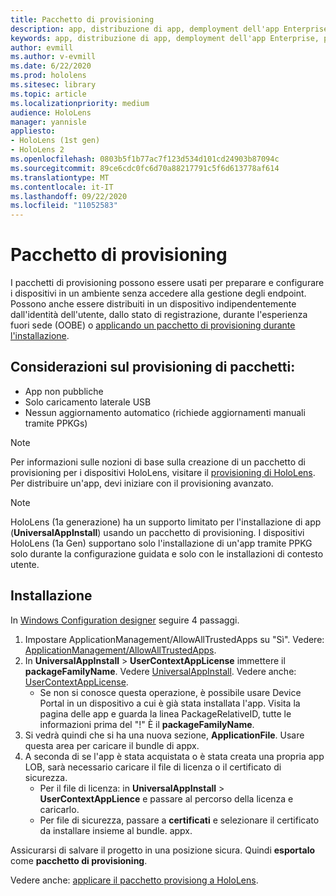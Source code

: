 ```yaml
---
title: Pacchetto di provisioning
description: app, distribuzione di app, demployment dell'app Enterprise, provisioning
keywords: app, distribuzione di app, demployment dell'app Enterprise, provisioning
author: evmill
ms.author: v-evmill
ms.date: 6/22/2020
ms.prod: hololens
ms.sitesec: library
ms.topic: article
ms.localizationpriority: medium
audience: HoloLens
manager: yannisle
appliesto:
- HoloLens (1st gen)
- HoloLens 2
ms.openlocfilehash: 0803b5f1b77ac7f123d534d101cd24903b87094c
ms.sourcegitcommit: 89ce6cdc0fc6d70a88217791c5f6d613778af614
ms.translationtype: MT
ms.contentlocale: it-IT
ms.lasthandoff: 09/22/2020
ms.locfileid: "11052583"
---
```

# Pacchetto di provisioning

I pacchetti di provisioning possono essere usati per preparare e configurare i dispositivi in un ambiente senza accedere alla gestione degli endpoint. Possono anche essere distribuiti in un dispositivo indipendentemente dall'identità dell'utente, dallo stato di registrazione, durante l'esperienza fuori sede (OOBE) o [applicando un pacchetto di provisioning durante l'installazione](https://docs.microsoft.com/hololens/hololens-provisioning##apply-a-provisioning-package-to-hololens-during-setup).

## Considerazioni sul provisioning di pacchetti:
* App non pubbliche
* Solo caricamento laterale USB
* Nessun aggiornamento automatico (richiede aggiornamenti manuali tramite PPKGs)

> [!NOTE] 
> Per informazioni sulle nozioni di base sulla creazione di un pacchetto di provisioning per i dispositivi HoloLens, visitare il [provisioning di HoloLens](https://docs.microsoft.com/hololens/hololens-provisioning). Per distribuire un'app, devi iniziare con il provisioning avanzato. 

> [!NOTE] 
> HoloLens (1a generazione) ha un supporto limitato per l'installazione di app (**UniversalAppInstall**) usando un pacchetto di provisioning. I dispositivi HoloLens (1a Gen) supportano solo l'installazione di un'app tramite PPKG solo durante la configurazione guidata e solo con le installazioni di contesto utente.

## Installazione

In [Windows Configuration designer](https://www.microsoft.com/store/productId/9NBLGGH4TX22) seguire 4 passaggi.

1. Impostare ApplicationManagement/AllowAllTrustedApps su "Sì". Vedere: [ApplicationManagement/AllowAllTrustedApps](https://docs.microsoft.com/windows/client-management/mdm/policy-csp-applicationmanagement#applicationmanagement-allowalltrustedapps).
2. In **UniversalAppInstall**  >  **UserContextAppLicense** immettere il **packageFamilyName**. Vedere [UniversalAppInstall](https://docs.microsoft.com/windows/configuration/wcd/wcd-universalappinstall). Vedere anche: [UserContextAppLicense](https://docs.microsoft.com/windows/configuration/wcd/wcd-universalappinstall#usercontextapplicense).
    - Se non si conosce questa operazione, è possibile usare Device Portal in un dispositivo a cui è già stata installata l'app. Visita la pagina delle app e guarda la linea PackageRelativeID, tutte le informazioni prima del "!" È il **packageFamilyName**.
3. Si vedrà quindi che si ha una nuova sezione, **ApplicationFile**. Usare questa area per caricare il bundle di appx. 
4. A seconda di se l'app è stata acquistata o è stata creata una propria app LOB, sarà necessario caricare il file di licenza o il certificato di sicurezza.
    - Per il file di licenza: in **UniversalAppInstall**  >  **UserContextAppLience** e passare al percorso della licenza e caricarlo. 
    - Per file di sicurezza, passare a **certificati** e selezionare il certificato da installare insieme al bundle. appx. 

Assicurarsi di salvare il progetto in una posizione sicura. Quindi **esportalo** come **pacchetto di provisioning**.  
    
Vedere anche: [applicare il pacchetto provisiong a HoloLens](https://docs.microsoft.com/hololens/hololens-provisioning#apply-a-provisioning-package-to-hololens-during-setup).
